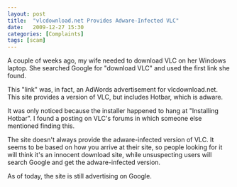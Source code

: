 ```yaml
---
layout: post
title:  "vlcdownload.net Provides Adware-Infected VLC"
date:   2009-12-27 15:30
categories: [Complaints]
tags: [scam]
---
```

A couple of weeks ago, my wife needed to download VLC on her Windows laptop. She searched Google for "download VLC" and used the first link she found.

This "link" was, in fact, an AdWords advertisement for vlcdownload.net. This site provides a version of VLC, but includes Hotbar, which is adware.

It was only noticed because the installer happened to hang at "Installing Hotbar". I found a posting on VLC's forums in which someone else mentioned finding this.

The site doesn't always provide the adware-infected version of VLC. It seems to be based on how you arrive at their site, so people looking for it will think it's an innocent download site, while unsuspecting users will search Google and get the adware-infected version.

As of today, the site is still advertising on Google.

